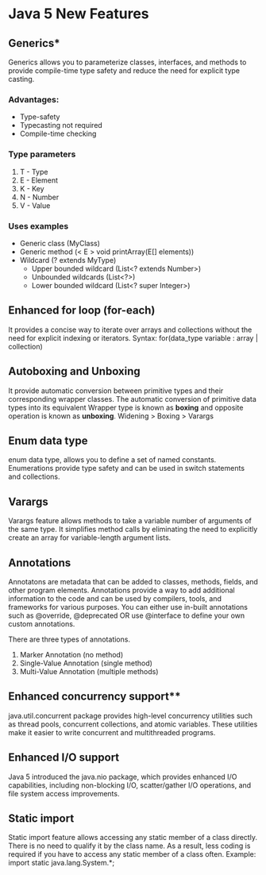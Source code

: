 # Java 5 New Features

## Generics*
Generics allows you to parameterize classes, interfaces, and methods to provide compile-time type safety and reduce the need for explicit type casting.

### Advantages:
 - Type-safety
 - Typecasting not required
 - Compile-time checking

### Type parameters
1.  T - Type
2.  E - Element
3.  K - Key
4.  N - Number
5.  V - Value

### Uses examples
 - Generic class (MyClass<T>)
 - Generic method (< E > void printArray(E[] elements))
 - Wildcard (? extends MyType)
	 - Upper bounded wildcard  (List<? extends Number>)
	 - Unbounded wildcards (List<?>)
	 - Lower bounded wildcard (List<? super Integer>) 
    
## Enhanced for loop (for-each)
It provides a concise way to iterate over arrays and collections without the need for explicit indexing or iterators.
Syntax: for(data_type variable : array | collection)    
    
## Autoboxing and Unboxing
It provide automatic conversion between primitive types and their corresponding wrapper classes. The automatic conversion of primitive data types into its equivalent Wrapper type is known as **boxing** and opposite operation is known as **unboxing**.
    Widening > Boxing > Varargs
    
## Enum data type
enum data type, allows you to define a set of named constants. Enumerations provide type safety and can be used in switch statements and collections.
    
## Varargs
Varargs feature allows methods to take a variable number of arguments of the same type. It simplifies method calls by eliminating the need to explicitly create an array for variable-length argument lists.
    
## Annotations
Annotatons are metadata that can be added to classes, methods, fields, and other program elements. Annotations provide a way to add additional information to the code and can be used by compilers, tools, and frameworks for various purposes. You can either use in-built annotations such as @override, @deprecated OR use @interface to define your own custom annotations.

There are three types of annotations.

1.  Marker Annotation (no method)
2.  Single-Value Annotation (single method)
3.  Multi-Value Annotation (multiple methods)
    
## Enhanced concurrency support**
java.util.concurrent package provides high-level concurrency utilities such as thread pools, concurrent collections, and atomic variables. These utilities make it easier to write concurrent and multithreaded programs.
    
## Enhanced I/O support
Java 5 introduced the java.nio package, which provides enhanced I/O capabilities, including non-blocking I/O, scatter/gather I/O operations, and file system access improvements.

## Static import
Static import feature allows accessing any static member of a class directly. There is no need to qualify it by the class name. As a result, less coding is required if you have to access any static member of a class often.
Example: import  static java.lang.System.*;
<!--stackedit_data:
eyJoaXN0b3J5IjpbNzAxMTUzNDkzLC0xNTUxOTk4Mjg2LDIwNz
MyNDk4ODQsLTEwMjU4MDk3MjQsNTQxNjU3NjQyLDQzMTMyMDMy
NiwtMzMwODUwMTgsLTEzMDUyMDI1NTksMTAxODI0OTYyMSwyMT
I4Mzk2MTMsLTE1OTI1NTQ0NTMsLTEwOTY3NTcwOTQsMTQ4NjY4
OTMwMSwtNTkwODEyMTU1LC02NjQ0NDY2NjAsLTE2NTYxMzM5OT
NdfQ==
-->